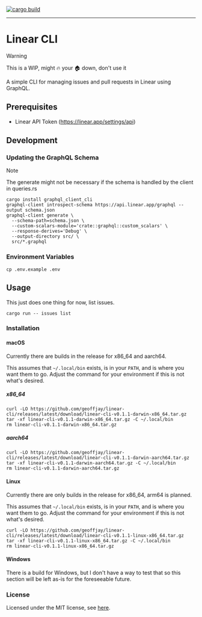[![cargo build](https://github.com/geoffjay/linear-cli/actions/workflows/build.yml/badge.svg)](https://github.com/geoffjay/linear-cli/actions/workflows/build.yml)

---

# Linear CLI

> [!WARNING]
> This is a WIP, might 🔥 your 🏠 down, don't use it

A simple CLI for managing issues and pull requests in Linear using GraphQL.

## Prerequisites

- Linear API Token (https://linear.app/settings/api)

## Development

### Updating the GraphQL Schema

> [!NOTE]
> The generate might not be necessary if the schema is handled by the client in queries.rs

```shell
cargo install graphql_client_cli
graphql-client introspect-schema https://api.linear.app/graphql --output schema.json
graphql-client generate \
  --schema-path=schema.json \
  --custom-scalars-module='crate::graphql::custom_scalars' \
  --response-derives='Debug' \
  --output-directory src/ \
  src/*.graphql
```

### Environment Variables

```shell
cp .env.example .env
```

## Usage

This just does one thing for now, list issues.

```shell
cargo run -- issues list
```

### Installation

#### macOS

Currently there are builds in the release for x86_64 and aarch64.

This assumes that `~/.local/bin` exists, is in your `PATH`, and is where you
want them to go. Adjust the command for your environment if this is not what's
desired.

##### x86_64

```shell
curl -LO https://github.com/geoffjay/linear-cli/releases/latest/download/linear-cli-v0.1.1-darwin-x86_64.tar.gz
tar -xf linear-cli-v0.1.1-darwin-x86_64.tar.gz -C ~/.local/bin
rm linear-cli-v0.1.1-darwin-x86_64.tar.gz
```

##### aarch64

```shell
curl -LO https://github.com/geoffjay/linear-cli/releases/latest/download/linear-cli-v0.1.1-darwin-aarch64.tar.gz
tar -xf linear-cli-v0.1.1-darwin-aarch64.tar.gz -C ~/.local/bin
rm linear-cli-v0.1.1-darwin-aarch64.tar.gz
```

#### Linux

Currently there are only builds in the release for x86_64, arm64 is planned.

This assumes that `~/.local/bin` exists, is in your `PATH`, and is where you
want them to go. Adjust the command for your environment if this is not what's
desired.

```shell
curl -LO https://github.com/geoffjay/linear-cli/releases/latest/download/linear-cli-v0.1.1-linux-x86_64.tar.gz
tar -xf linear-cli-v0.1.1-linux-x86_64.tar.gz -C ~/.local/bin
rm linear-cli-v0.1.1-linux-x86_64.tar.gz
```

#### Windows

There is a build for Windows, but I don't have a way to test that so this
section will be left as-is for the foreseeable future.

### License

Licensed under the MIT license, see [here](./LICENSE).